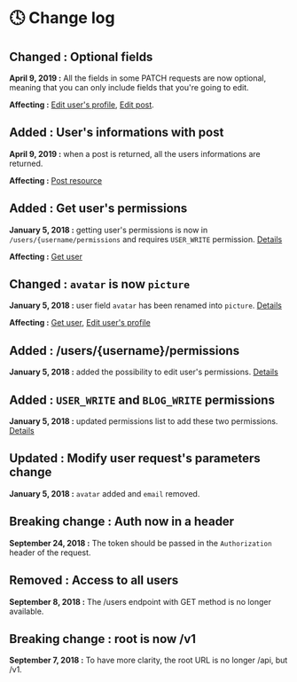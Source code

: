 # 🕓 Change log

## Changed : Optional fields

**April 9, 2019 :** All the fields in some PATCH requests are now optional, meaning that you can only include fields that you're going to edit.

**Affecting :** [Edit user's profile](resources/User.md#edit-users-profile), [Edit post](resources/Post.md#edit-post).

## Added : User's informations with post

**April 9, 2019 :** when a post is returned, all the users informations are returned.

**Affecting :** [Post resource](resources/Post.md)

## Added : Get user's permissions

**January 5, 2018 :** getting user's permissions is now in `/users/{username/permissions` and requires `USER_WRITE` permission. [Details](users/Endpoint.md#get-users-permissions)

**Affecting :** [Get user](resources/User.md#get-user)

## Changed : `avatar` is now `picture`

**January 5, 2018 :** user field `avatar` has been renamed into `picture`. [Details](resources/User.md)

**Affecting :** [Get user](resources/User.md#get-user), [Edit user's profile](resources/User.md#edit-users-profile)

## Added : /users/{username}/permissions

**January 5, 2018 :** added the possibility to edit user's permissions. [Details](resources/User.md#edit-users-permissions)

## Added : `USER_WRITE` and `BLOG_WRITE` permissions

**January 5, 2018 :** updated permissions list to add these two permissions. [Details](topics/Permissions.md)

## Updated : Modify user request's parameters change

**January 5, 2018 :** `avatar` added and `email` removed.

## Breaking change : Auth now in a header

**September 24, 2018 :** The token should be passed in the `Authorization` header of the request.

## Removed : Access to all users

**September 8, 2018 :** The /users endpoint with GET method is no longer available.

## Breaking change : root is now /v1

**September 7, 2018 :** To have more clarity, the root URL is no longer /api, but /v1.
